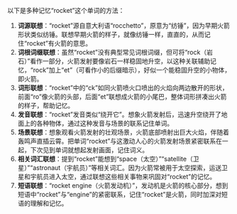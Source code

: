 以下是多种记忆“rocket”这个单词的方法：
1. **词源联想**：“rocket”源自意大利语“rocchetto”，原意为“纺锤”，因为早期火箭形状类似纺锤。联想早期火箭的样子，就像纺锤一样，直直的，从而记住“rocket”有火箭的意思。 
2. **词根词缀联想**：虽然“rocket”没有典型常见词根词缀，但可将“rock（岩石）”看作一部分，火箭发射要像岩石一样稳固地升空，以这种关联辅助记忆，“rock”加上“et”（可看作小的后缀暗示），好似一个能稳固升空的小物体，即火箭。 
3. **词形联想**：“rocket”中的“ck”如同火箭喷火口喷出的火焰向两边散开的形状，前面“ro”像火箭的头部，后面“et”联想成火箭的小尾巴，整体词形拼凑出火箭的样子，帮助记忆。 
4. **发音联想**：“rocket”发音类似“绕开它”。想象火箭发射后，迅速升空绕开了地面上的各种物体，通过这种发音与场景的联系记住单词。 
5. **场景联想**：想象观看火箭发射的壮观场景，火箭底部喷射出巨大火焰，伴随着轰鸣声直插云霄。把单词“rocket”与这激动人心的火箭发射场景紧密联系在一起，下次见到单词就想起发射画面，记住词义。 
6. **相关词汇联想**：提到“rocket”能想到“space（太空）”“satellite（卫星）”“astronaut（宇航员）”等相关词汇。因为火箭常被用于太空探索，运送卫星和宇航员进入太空，通过联想这些相关事物来巩固对“rocket”的记忆。 
7. **短语联想**：“rocket engine（火箭发动机）”，发动机是火箭的核心部分，想到短语中“rocket”与“engine”的紧密联系，记住“rocket”是火箭，同时加深对短语的理解和记忆。 